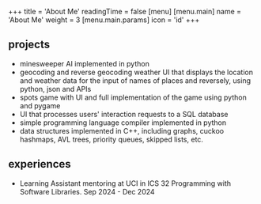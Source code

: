 +++
title = 'About Me'
readingTime = false
[menu]
    [menu.main]
        name = 'About Me'
        weight = 3
        [menu.main.params]
            icon = 'id'
+++

## projects

- minesweeper AI implemented in python
- geocoding and reverse geocoding weather UI that displays the location and weather data for the input of names of places and reversely, using python, json and APIs
- spots game with UI and full implementation of the game using python and pygame
- UI that processes users' interaction requests to a SQL database
- simple programming language compiler implemented in python
- data structures implemented in C++, including graphs, cuckoo hashmaps, AVL trees, priority queues, skipped lists, etc.

## experiences

- Learning Assistant mentoring at UCI in ICS 32 Programming with Software Libraries. Sep 2024 - Dec 2024
